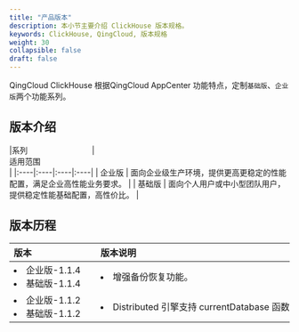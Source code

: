 ```yaml
---
title: "产品版本"
description: 本小节主要介绍 ClickHouse 版本规格。 
keywords: ClickHouse, QingCloud, 版本规格
weight: 30
collapsible: false
draft: false
---
```



QingCloud ClickHouse 根据QingCloud AppCenter 功能特点，定制`基础版`、`企业版`两个功能系列。

## 版本介绍

|<span style="display:inline-block;width:140px">系列</span> |<span style="display:inline-block;width:520px">适用范围</span>|
|:----|:----|:----|:----|
|   企业版      | 面向企业级生产环境，提供更高更稳定的性能配置，满足企业高性能业务要求。     | 
|   基础版      | 面向个人用户或中小型团队用户，提供稳定性能基础配置，高性价比。    | 

## 版本历程

|<span style="display:inline-block;width:140px">版本</span> |<span style="display:inline-block;width:520px">版本说明</span>|
|:----|:----|
|   <li>企业版-1.1.4<li> 基础版-1.1.4    |  <li>增强备份恢复功能。  |
|   <li>企业版-1.1.2<li> 基础版-1.1.2   |  <li>Distributed 引擎支持 currentDatabase 函数。  |
